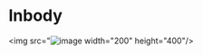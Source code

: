 # Inbody

<img src="![image](https://user-images.githubusercontent.com/66546156/141111946-c256da6e-4bec-418f-b392-2f4e619cb07e.png)  width="200" height="400"/>
